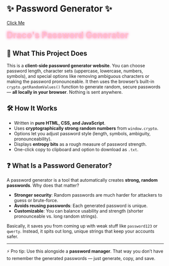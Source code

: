 # ✨ Password Generator ✨
[Click Me](https://762lildraco.github.io/PasswordGen/)

<span style="color:pink; text-shadow: 0 0 8px hotpink; font-size: 2em; font-weight: bold;">Draco's Password Generator</span>

## 🔐 What This Project Does
This is a **client-side password generator website**. You can choose password length, character sets (uppercase, lowercase, numbers, symbols), and special options like removing ambiguous characters or making the password pronounceable. It then uses the browser’s built-in `crypto.getRandomValues()` function to generate random, secure passwords — **all locally in your browser**. Nothing is sent anywhere.

## 🛠 How It Works
- Written in **pure HTML, CSS, and JavaScript**.
- Uses **cryptographically strong random numbers** from `window.crypto`.
- Options let you adjust password style (length, symbols, ambiguity, pronounceability).
- Displays **entropy bits** as a rough measure of password strength.
- One-click copy to clipboard and option to download as `.txt`.

## ❓ What Is a Password Generator?
A password generator is a tool that automatically creates **strong, random passwords**. Why does that matter?
- **Stronger security**: Random passwords are much harder for attackers to guess or brute-force.
- **Avoids reusing passwords**: Each generated password is unique.
- **Customizable**: You can balance usability and strength (shorter pronounceable vs. long random strings).

Basically, it saves you from coming up with weak stuff like `password123` or `qwerty`. Instead, it spits out long, unique strings that keep your accounts safer.

---

⚡️ Pro tip: Use this alongside a **password manager**. That way you don’t have to remember the generated passwords — just generate, copy, and save.
```
